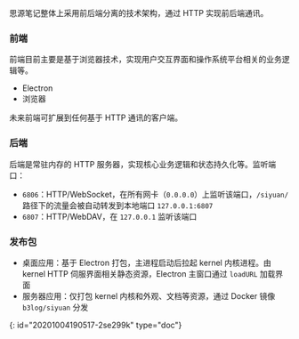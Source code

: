 思源笔记整体上采用前后端分离的技术架构，通过 HTTP 实现前后端通讯。

### 前端

前端目前主要是基于浏览器技术，实现用户交互界面和操作系统平台相关的业务逻辑等。

* Electron
* 浏览器

未来前端可扩展到任何基于 HTTP 通讯的客户端。

### 后端

后端是常驻内存的 HTTP 服务器，实现核心业务逻辑和状态持久化等。监听端口：

* `6806`：HTTP/WebSocket，在所有网卡（`0.0.0.0`）上监听该端口，`/siyuan/` 路径下的流量会被自动转发到本地端口 `127.0.0.1:6807`
* `6807`：HTTP/WebDAV，在 `127.0.0.1` 监听该端口

### 发布包

* 桌面应用：基于 Electron 打包，主进程启动后拉起 kernel 内核进程。由 kernel  HTTP 伺服界面相关静态资源，Electron 主窗口通过 `loadURL` 加载界面
* 服务器应用：仅打包 kernel 内核和外观、文档等资源，通过 Docker 镜像 `b3log/siyuan` 分发


{: id="20201004190517-2se299k" type="doc"}

